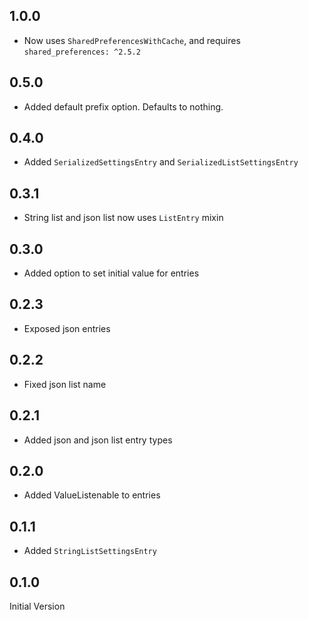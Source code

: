 ## 1.0.0

* Now uses `SharedPreferencesWithCache`, and requires `shared_preferences: ^2.5.2`

## 0.5.0

* Added default prefix option. Defaults to nothing.

## 0.4.0

* Added `SerializedSettingsEntry` and `SerializedListSettingsEntry`

## 0.3.1

* String list and json list now uses `ListEntry` mixin

## 0.3.0

* Added option to set initial value for entries

## 0.2.3

* Exposed json entries

## 0.2.2

* Fixed json list name

## 0.2.1

* Added json and json list entry types

## 0.2.0

* Added ValueListenable to entries

## 0.1.1

* Added `StringListSettingsEntry`

## 0.1.0

Initial Version
